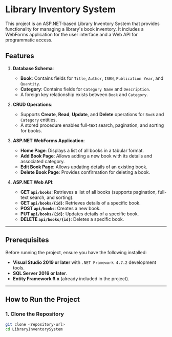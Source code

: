 # Library Inventory System

This project is an ASP.NET-based Library Inventory System that provides functionality for managing a library's book inventory. It includes a WebForms application for the user interface and a Web API for programmatic access.

## Features

1. **Database Schema**:
   - **Book**: Contains fields for `Title`, `Author`, `ISBN`, `Publication Year`, and `Quantity`.
   - **Category**: Contains fields for `Category Name` and `Description`.
   - A foreign key relationship exists between `Book` and `Category`.

2. **CRUD Operations**:
   - Supports **Create**, **Read**, **Update**, and **Delete** operations for `Book` and `Category` entities.
   - A stored procedure enables full-text search, pagination, and sorting for books.

3. **ASP.NET WebForms Application**:
   - **Home Page**: Displays a list of all books in a tabular format.
   - **Add Book Page**: Allows adding a new book with its details and associated category.
   - **Edit Book Page**: Allows updating details of an existing book.
   - **Delete Book Page**: Provides confirmation for deleting a book.

4. **ASP.NET Web API**:
   - **GET `api/books`**: Retrieves a list of all books (supports pagination, full-text search, and sorting).
   - **GET `api/books/{id}`**: Retrieves details of a specific book.
   - **POST `api/books`**: Creates a new book.
   - **PUT `api/books/{id}`**: Updates details of a specific book.
   - **DELETE `api/books/{id}`**: Deletes a specific book.

---

## Prerequisites

Before running the project, ensure you have the following installed:
- **Visual Studio 2019 or later** with `.NET Framework 4.7.2` development tools.
- **SQL Server 2016 or later**.
- **Entity Framework 6.x** (already included in the project).

---

## How to Run the Project

### 1. Clone the Repository
```bash
git clone <repository-url>
cd LibraryInventorySystem
